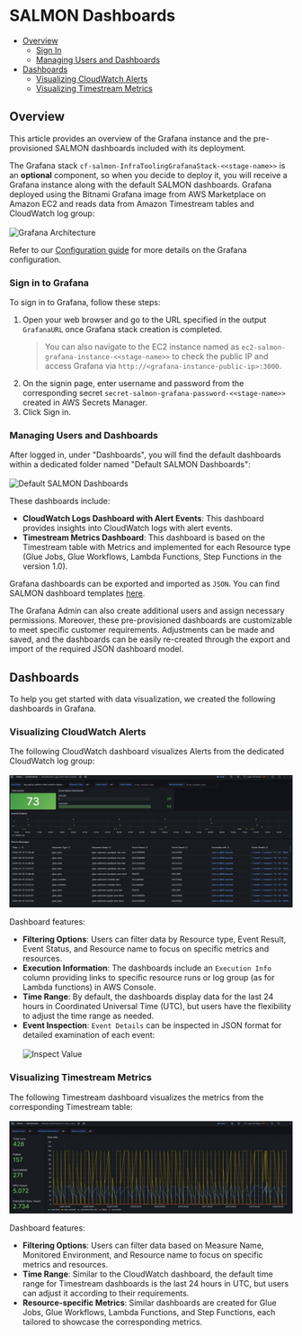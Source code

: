 # SALMON Dashboards

* [Overview](#overview)
    * [Sign In](#sign-in)
    * [Managing Users and Dashboards](#managing-users)
* [Dashboards](#dashboards)
    * [Visualizing CloudWatch Alerts](#cw-dashboard)
    * [Visualizing Timestream Metrics](#timestream-dashboard)


##  Overview <a name="overview"></a>
This article provides an overview of the Grafana instance and the pre-provisioned SALMON dashboards included with its deployment.

The Grafana stack `cf-salmon-InfraToolingGrafanaStack-<<stage-name>>` is an **optional** component, so when you decide to deploy it, you will receive a Grafana instance along with the default SALMON dashboards. Grafana deployed using the Bitnami Grafana image from AWS Marketplace on Amazon EC2 and reads data from Amazon Timestream tables and CloudWatch log group: \
\
    ![Grafana Architecture](images/grafana-architecture.png "Grafana Architecture") 

Refer to our [Configuration guide](docs/configuration.md) for more details on the Grafana configuration. 

### Sign in to Grafana <a name="sign-in"></a>
To sign in to Grafana, follow these steps:
1. Open your web browser and go to the URL specified in the output `GrafanaURL` once Grafana stack creation is completed.
    >  You can also navigate to the EC2 instance named as `ec2-salmon-grafana-instance-<<stage-name>>` to check the public IP and access Grafana via `http://<grafana-instance-public-ip>:3000`. 
2. On the signin page, enter username and password from the corresponding secret `secret-salmon-grafana-password-<<stage-name>>` created in AWS Secrets Manager.
3. Click Sign in.

###  Managing Users and Dashboards <a name="managing-users"></a>
After logged in, under "Dashboards", you will find the default dashboards within a dedicated folder named "Default SALMON Dashboards": \
\
    ![Default SALMON Dashboards](images/grafana-dashboards.png "Default SALMON Dashboards") 

 These dashboards include:
 - **CloudWatch Logs Dashboard with Alert Events**: This dashboard provides insights into CloudWatch logs with alert events.
 - **Timestream Metrics Dashboard**: This dashboard is based on the Timestream table with Metrics and implemented for each Resource type (Glue Jobs, Glue Workflows, Lambda Functions, Step Functions in the version 1.0).

Grafana dashboards can be exported and imported as `JSON`. You can find SALMON dashboard templates [here](../infra_tooling_account/infra_tooling_account/grafana).

The Grafana Admin can also create additional users and assign necessary permissions. Moreover, these pre-provisioned dashboards are customizable to meet specific customer requirements. Adjustments can be made and saved, and the dashboards can be easily re-created through the export and import of the required JSON dashboard model. 

## Dashboards
To help you get started with data visualization, we created the following dashboards in Grafana. 
### Visualizing CloudWatch Alerts <a name="cw-dashboard"></a>
The following CloudWatch dashboard visualizes Alerts from the dedicated CloudWatch log group: \
\
    ![CloudWatch Dashboard](images/cloudwatch-dashboard.png "CloudWatch Dashboard sample")

Dashboard features:
- **Filtering Options**: Users can filter data by Resource type, Event Result, Event Status, and Resource name to focus on specific metrics and resources.
- **Execution Information**: The dashboards include an `Execution Info` column providing links to specific resource runs or log group (as for Lambda functions) in AWS Console.
- **Time Range**: By default, the dashboards display data for the last 24 hours in Coordinated Universal Time (UTC), but users have the flexibility to adjust the time range as needed. 
- **Event Inspection**: `Event Details` can be inspected in JSON format for detailed examination of each event: \
\
    ![Inspect Value](images/grafana-inspect-value.png "Inspect Value")


### Visualizing Timestream Metrics <a name="timestream-dashboard"></a>
The following Timestream dashboard visualizes the metrics from the corresponding Timestream table: \
\
    ![Timestream Dashboard](images/timestream-dashboard.png "Timestream Dashboard sample") 


Dashboard features:
- **Filtering Options**: Users can filter data based on Measure Name, Monitored Environment, and Resource name to focus on specific metrics and resources.
- **Time Range**: Similar to the CloudWatch dashboard, the default time range for Timestream dashboards is the last 24 hours in UTC, but users can adjust it according to their requirements.
- **Resource-specific Metrics**: Similar dashboards are created for Glue Jobs, Glue Workflows, Lambda Functions, and Step Functions, each tailored to showcase the corresponding metrics.